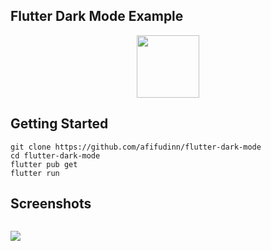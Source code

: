 ## Flutter Dark Mode Example

<p align="center">
  <img src="https://avatars.githubusercontent.com/u/94339143?v=4" width=100/>
</p>

## Getting Started

```
git clone https://github.com/afifudinn/flutter-dark-mode
cd flutter-dark-mode
flutter pub get
flutter run
```

## Screenshots

<p style="float: left;">
  <img src="https://github.com/afifudinn/flutter-dark-mode/blob/main/screenshots/1.png"/>
</p>
